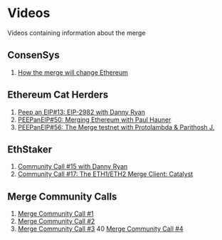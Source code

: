 # Videos

Videos containing information about the merge

## ConsenSys
1) [How the merge will change Ethereum](https://www.youtube.com/watch?v=XrJWE9beMSg)

## Ethereum Cat Herders
1) [Peep an EIP#13: EIP-2982 with Danny Ryan](https://www.youtube.com/watch?v=R0diOxQXnRo&list=PL4cwHXAawZxqoLxXqZqT4hcYhoHoP6w12&index=18)
2) [PEEPanEIP#50: Merging Ethereum with Paul Hauner](https://www.youtube.com/watch?v=S1KFIVue248&list=PL4cwHXAawZxqoLxXqZqT4hcYhoHoP6w12&index=16)
3) [PEEPanEIP#56: The Merge testnet with Protolambda & Parithosh J.](https://www.youtube.com/watch?v=qGY1e6E9cvk&list=PL4cwHXAawZxqoLxXqZqT4hcYhoHoP6w12&index=13)

## EthStaker
1) [Community Call #15 with Danny Ryan](https://www.youtube.com/watch?v=mRn-nxq8yF4)
2) [Community Call #17: The ETH1/ETH2 Merge Client: Catalyst](https://www.youtube.com/watch?v=tL8l7GGCpw0)

## Merge Community Calls
1) [Merge Community Call #1](https://www.youtube.com/watch?v=_kfS9jAUY6g&list=PL4cwHXAawZxqoLxXqZqT4hcYhoHoP6w12&index=15)
2) [Merge Community Call #2](https://www.youtube.com/watch?v=iPw7ixSgA_w&list=PL4cwHXAawZxqoLxXqZqT4hcYhoHoP6w12&index=14)
3) [Merge Community Call #3](https://www.youtube.com/watch?v=65Pt6oS3kDM&list=PL4cwHXAawZxqoLxXqZqT4hcYhoHoP6w12&index=10)
40 [Merge Community Call #4](https://www.youtube.com/watch?v=qG-A5i6x6N8&list=PL4cwHXAawZxqoLxXqZqT4hcYhoHoP6w12&index=7)
